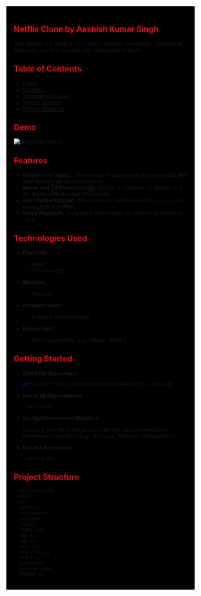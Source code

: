 <div style="background-color: black; padding: 20px;">

## <span style="color: #E50914;">Netflix Clone by Aashish Kumar Singh</span>

This project is a clone of the Netflix website, created for educational purposes and to showcase web development skills.

## <span style="color: #E50914;">Table of Contents</span>

- [Demo](#demo)
- [Features](#features)
- [Technologies Used](#technologies-used)
- [Getting Started](#getting-started)
- [Project Structure](#project-structure)



## <span style="color: #E50914;">Demo</span>

![here is the demo!](../netflix/src/assets/Videos/netflix-gif.gif).

## <span style="color: #E50914;">Features</span>

- **Responsive Design:** The website is designed to be accessible and user-friendly on various devices.
- **Movie and TV Show Listings:** Display a collection of movies and TV shows with relevant information.
- **User Authentication:** Allow users to create accounts, log in, and manage their profiles.
- **Video Playback:** Integrate a video player for streaming trailers or clips.


## <span style="color: #E50914;">Technologies Used</span>

- **Frontend:**
  - React
  - Tailwind-CSS 
  

- **Backend:**
  - NodeJS

- **Authentication:**
  - Firebase Authentication 

- **Deployment:**
  - [Hosting platform, e.g., Vercel, Netlify]

## <span style="color: #E50914;">Getting Started</span>

1. **Clone the Repository:**

   ```bash
   git clone https://github.com/ashdude14/netflix-clone.git


2. **Install all dependencies**  

   ```bash
    npm install

3. **Set Up Environment Variables:**

   Create a .env file in the project root and add the necessary environment variables (e.g., API keys, Firebase configuration).

4. **Run the Application:**

   ```bash
    npm run dev

## <span style="color: #E50914;">Project Structure</span>

   ```bash
    /netflix-clone
    /public
    /src
     /assets
     /components
     /context
     /pages
     /Services
     App.js
     App.css
     main.jsx
     requests.jsx
     index.js
    .gitignore
     package.json
     README.md 
  
